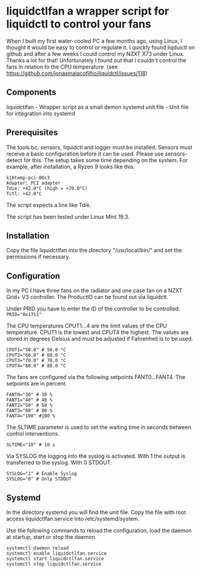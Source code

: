 # liquidctlfan a wrapper script for liquidctl to control your fans
When I built my first water-cooled PC a few months ago, using Linux, I thought it would be easy to control or regulate it. I quickly found liqduictl on github and after a few weeks I could control my NZXT X73 under Linux. Thanks a lot for that!
Unfortunately I found out that I couldn't control the fans in relation to the CPU temperature. (see https://github.com/jonasmalacofilho/liquidctl/issues/118)

## Components
liquidctlfan - Wrapper script as a small demon
systemd unit file - Unit file for integration into systemd

## Prerequisites
The tools bc, sensors, liquidctl and logger must be installed.
Sensors must receive a basic configuration before it can be used. Please use sensors-detect for this. The setup takes some time depending on the system. For example, after installation, a Ryzen 9 looks like this:
```
k10temp-pci-00c3
Adapter: PCI adapter
Tdie: +42.0°C (high = +70.0°C)
Tctl: +42.0°C
```
The script expects a line like Tdie.

The script has been tested under Linux Mint 19.3.

## Installation
Copy the file liquidctlfan into the directory "/usr/local/bin/" and set the permissions if necessary.

## Configuration
In my PC I have three fans on the radiator and one case fan on a NZXT Grid+ V3 controller. The ProductID can be found out via liquidctl.

Under PRID you have to enter the ID of the controller to be controlled:
`PRID="0x1711"`

The CPU temperatures CPUT1...4 are the limit values of the CPU temperature.
CPUT1 is the lowest and CPUT4 the highest. The values are stored in degrees Celsius and must be adjusted if Fahrenheit is to be used.
```
CPUT1="50.0" # 50.0 °C
CPUT2="60.0" # 60.0 °C
CPUT3="70.0" # 70.0 °C
CPUT4="80.0" # 80.0 °C
```
The fans are configured via the following setpoints FANT0...FANT4. The setpoints are in percent.
```
FANT0="30" # 30 %
FANT1="40" # 40 %
FANT2="50" # 50 %
FANT3="80" # 80 %
FANT4="100" #100 %
```
The SLTIME parameter is used to set the waiting time in seconds between control interventions.

`SLTIME="10" # 10 s`

Via SYSLOG the logging into the syslog is activated. With 1 the output is transferred to the syslog. With 0 STDOUT.

```
SYSLOG="1" # Enable Syslog
SYSLOG="0" # Only STDOUT
```

## Systemd
In the directory systemd you will find the unit file.
Copy the file with root access liquidctlfan.service into /etc/systemd/system.

Use the following commands to reload the configuration, load the daemon at startup, start or stop the daemon.

```
systemctl daemon reload
systemctl enable liquidctlfan.service
systemctl start liquidctlfan.service
systemctl stop liquidctlfan.service
```
